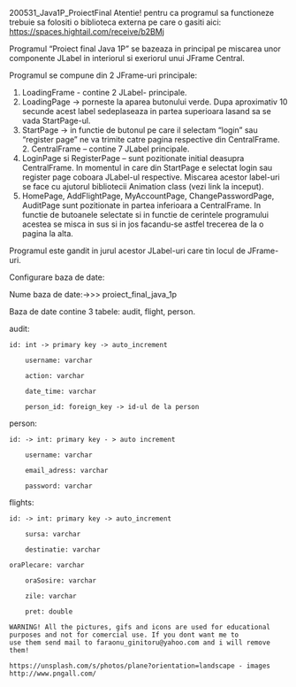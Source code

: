 200531_Java1P_ProiectFinal
Atentie! pentru ca programul sa functioneze trebuie sa folositi o biblioteca externa pe care o gasiti
aici: https://spaces.hightail.com/receive/b2BMj

Programul “Proiect final Java 1P” se bazeaza in principal pe miscarea unor componente JLabel in interiorul si exeriorul unui JFrame Central. 

Programul se compune din 2 JFrame-uri principale:

1.	LoadingFrame  - contine 2 JLabel- principale.
1.	LoadingPage -> porneste la aparea butonului verde. Dupa aproximativ 10 secunde acest label sedeplaseaza in partea superioara lasand sa se vada StartPage-ul.
2.	StartPage -> in functie de butonul pe care il selectam “login” sau “register page” ne va trimite catre pagina respective din CentralFrame.
         2.  CentralFrame – contine 7 JLabel principale.
1. LoginPage si RegisterPage – sunt pozitionate initial deasupra CentralFrame. In momentul in care     din StartPage e selectat login sau register page coboara JLabel-ul respective. Miscarea acestor label-uri se face cu ajutorul bibliotecii Animation class (vezi link la inceput).
2. HomePage, AddFlightPage, MyAccountPage, ChangePasswordPage, AuditPage sunt pozitionate in partea inferioara a CentralFrame. In functie de butoanele selectate si in functie de cerintele programului acestea se misca in sus si in jos facandu-se astfel trecerea de la o pagina la alta.


Programul este gandit in jurul acestor JLabel-uri care tin locul de JFrame-uri.	

Configurare baza de date:

Nume baza de date:->>> proiect_final_java_1p
     
Baza de date contine 3 tabele: audit, flight, person.

audit:

	id: int -> primary key -> auto_increment

        username: varchar
	
        action: varchar
	
        date_time: varchar
	
        person_id: foreign_key -> id-ul de la person
        
person:

	id: -> int: primary key - > auto increment

        username: varchar
	
        email_adress: varchar
	
        password: varchar

flights:

	id: -> int: primary key -> auto_increment
		
        sursa: varchar
		
        destinatie: varchar
		
	oraPlecare: varchar
		
        oraSosire: varchar
		
        zile: varchar
		
        pret: double
	
	WARNING! All the pictures, gifs and icons are used for educational purposes and not for comercial use. If you dont want me to
	use them send mail to faraonu_ginitoru@yahoo.com and i will remove them!
	
	https://unsplash.com/s/photos/plane?orientation=landscape - images
	http://www.pngall.com/


